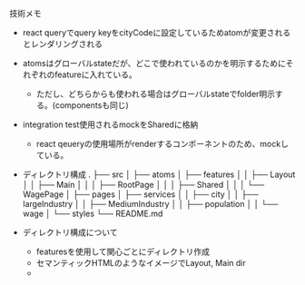 技術メモ

- react queryでquery keyをcityCodeに設定しているためatomが変更されるとレンダリングされる

- atomsはグローバルstateだが、どこで使われているのかを明示するためにそれぞれのfeatureに入れている。
  - ただし、どちらからも使われる場合はグローバルstateでfolder明示する。(componentsも同じ)

- integration test使用されるmockをSharedに格納
  - react qeueryの使用場所がrenderするコンポーネントのため、mockしている。

- ディレクトリ構成
.
├── src
│   ├── atoms
│   ├── features
│   │   ├── Layout
│   │   ├── Main
│   │   │   ├── RootPage
│   │   │   ├── Shared
│   │   │   └── WagePage
│   ├── pages
│   ├── services
│   │   ├── city
│   │   ├── largeIndustry
│   │   ├── MediumIndustry
│   │   ├── population
│   │   └── wage
│   └── styles
└── README.md
- ディレクトリ構成について
  - featuresを使用して関心ごとにディレクトリ作成
  - セマンティックHTMLのようなイメージでLayout, Main dir
  -
